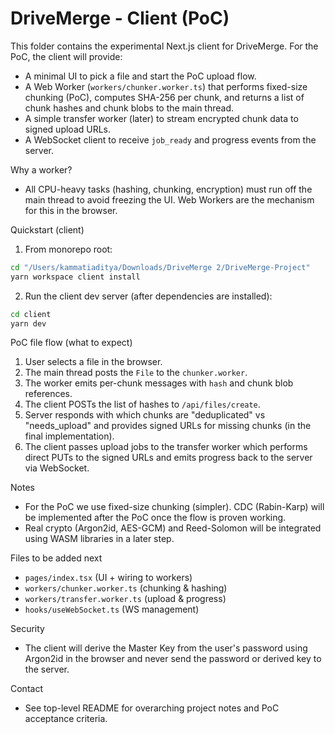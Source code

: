 # DriveMerge - Client (PoC)

This folder contains the experimental Next.js client for DriveMerge. For the PoC, the client will provide:

- A minimal UI to pick a file and start the PoC upload flow.
- A Web Worker (`workers/chunker.worker.ts`) that performs fixed-size chunking (PoC), computes SHA-256 per chunk, and returns a list of chunk hashes and chunk blobs to the main thread.
- A simple transfer worker (later) to stream encrypted chunk data to signed upload URLs.
- A WebSocket client to receive `job_ready` and progress events from the server.

Why a worker?

- All CPU-heavy tasks (hashing, chunking, encryption) must run off the main thread to avoid freezing the UI. Web Workers are the mechanism for this in the browser.

Quickstart (client)

1. From monorepo root:

```bash
cd "/Users/kammatiaditya/Downloads/DriveMerge 2/DriveMerge-Project"
yarn workspace client install
```

2. Run the client dev server (after dependencies are installed):

```bash
cd client
yarn dev
```

PoC file flow (what to expect)

1. User selects a file in the browser.
2. The main thread posts the `File` to the `chunker.worker`.
3. The worker emits per-chunk messages with `hash` and chunk blob references.
4. The client POSTs the list of hashes to `/api/files/create`.
5. Server responds with which chunks are "deduplicated" vs "needs_upload" and provides signed URLs for missing chunks (in the final implementation).
6. The client passes upload jobs to the transfer worker which performs direct PUTs to the signed URLs and emits progress back to the server via WebSocket.

Notes

- For the PoC we use fixed-size chunking (simpler). CDC (Rabin-Karp) will be implemented after the PoC once the flow is proven working.
- Real crypto (Argon2id, AES-GCM) and Reed-Solomon will be integrated using WASM libraries in a later step.

Files to be added next

- `pages/index.tsx` (UI + wiring to workers)
- `workers/chunker.worker.ts` (chunking & hashing)
- `workers/transfer.worker.ts` (upload & progress)
- `hooks/useWebSocket.ts` (WS management)

Security

- The client will derive the Master Key from the user's password using Argon2id in the browser and never send the password or derived key to the server.

Contact

- See top-level README for overarching project notes and PoC acceptance criteria.

